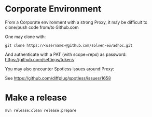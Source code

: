 # Corporate Environment

From a Corporate environment with a strong Proxy, it may be difficult to clone/push code from/to Github.com

One may clone with:

    git clone https://<username>@github.com/solven-eu/adhoc.git

And authenticate with a PAT (with scope=repo) as password:
https://github.com/settings/tokens

You may also encounter Spotless issues around Proxy:

See https://github.com/diffplug/spotless/issues/1658

# Make a release

    mvn release:clean release:prepare